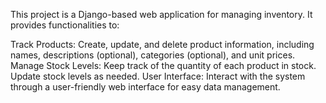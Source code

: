 This project is a Django-based web application for managing inventory. It provides functionalities to:

Track Products: Create, update, and delete product information, including names, descriptions (optional), categories (optional), and unit prices.
Manage Stock Levels: Keep track of the quantity of each product in stock. Update stock levels as needed.
User Interface: Interact with the system through a user-friendly web interface for easy data management.

